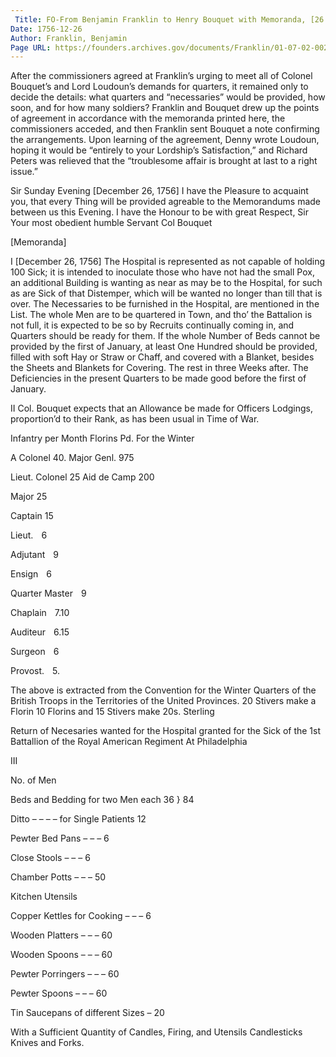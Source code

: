 ```yaml
---
 Title: FO-From Benjamin Franklin to Henry Bouquet with Memoranda, [26 December 1756]
Date: 1756-12-26
Author: Franklin, Benjamin
Page URL: https://founders.archives.gov/documents/Franklin/01-07-02-0023
---
```


After the commissioners agreed at Franklin’s urging to meet all of Colonel Bouquet’s and Lord Loudoun’s demands for quarters, it remained only to decide the details: what quarters and “necessaries” would be provided, how soon, and for how many soldiers? Franklin and Bouquet drew up the points of agreement in accordance with the memoranda printed here, the commissioners acceded, and then Franklin sent Bouquet a note confirming the arrangements. Upon learning of the agreement, Denny wrote Loudoun, hoping it would be “entirely to your Lordship’s Satisfaction,” and Richard Peters was relieved that the “troublesome affair is brought at last to a right issue.”
 
Sir
Sunday Evening [December 26, 1756]
I have the Pleasure to acquaint you, that every Thing will be provided agreable to the Memorandums made between us this Evening. I have the Honour to be with great Respect, Sir Your most obedient humble Servant
Col Bouquet
 
[Memoranda]

I
[December 26, 1756]
The Hospital is represented as not capable of holding 100 Sick; it is intended to inoculate those who have not had the small Pox, an additional Building is wanting as near as may be to the Hospital, for such as are Sick of that Distemper, which will be wanted no longer than till that is over.
The Necessaries to be furnished in the Hospital, are mentioned in the List.
The whole Men are to be quartered in Town, and tho’ the Battalion is not full, it is expected to be so by Recruits continually coming in, and Quarters should be ready for them. If the whole Number of Beds cannot be provided by the first of January, at least One Hundred should be provided, filled with soft Hay or Straw or Chaff, and covered with a Blanket, besides the Sheets and Blankets for Covering. The rest in three Weeks after.
The Deficiencies in the present Quarters to be made good before the first of January.


II
Col. Bouquet expects that an Allowance be made for Officers Lodgings, proportion’d to their Rank, as has been usual in Time of War.


Infantry per Month
Florins Pd.
For the Winter


A Colonel
  40.
Major Genl.
975


Lieut. Colonel
  25
Aid de Camp
200


Major
  25




Captain
  15




Lieut.
   6




Adjutant
   9




Ensign
   6




Quarter Master
   9




Chaplain
 7.10




Auditeur
 6.15




Surgeon
   6




Provost.
   5.




The above is extracted from the Convention for the Winter Quarters of the British Troops in the Territories of the United Provinces.
20 Stivers make a Florin
10 Florins and 15 Stivers make 20s. Sterling

Return of Necesaries wanted for the Hospital granted for the Sick of the 1st Battallion of the Royal American Regiment At Philadelphia


III





No. of Men


Beds and Bedding for two Men each
36
}
84


  Ditto – – – – for Single Patients
12


  Pewter Bed Pans – – – 
6




  Close Stools – – – 
6




  Chamber Potts – – – 
50




  Kitchen Utensils


  Copper Kettles for Cooking – – – 
6




  Wooden Platters – – – 
60




  Wooden Spoons – – – 
60




  Pewter Porringers – – – 
60




  Pewter Spoons – – – 
60




  Tin Saucepans of different Sizes –
20




With a Sufficient Quantity of Candles, Firing, and Utensils
  Candlesticks
  Knives and Forks.


